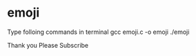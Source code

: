 # emoji
Type folloing commands in terminal
gcc emoji.c -o emoji
./emoji

Thank you 
Please Subscribe
